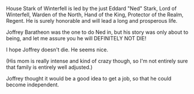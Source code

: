 House Stark of Winterfell is led by the just Eddard "Ned" Stark, Lord of
Winterfell, Warden of the North, Hand of the King, Protector of the Realm,
Regent.  He is surely honorable and will lead a long and prosperous life.

Joffrey Baratheon was the one to do Ned in, but his story was only about to being, and let me assure you he will DEFINITELY NOT DIE!

I hope Joffrey doesn't die. He seems nice.

(His mom is really intense and kind of crazy though, so I'm not entirely sure
that family is entirely well adjusted.)

Joffrey thought it would be a good idea to get a job, so that he could become independent.
